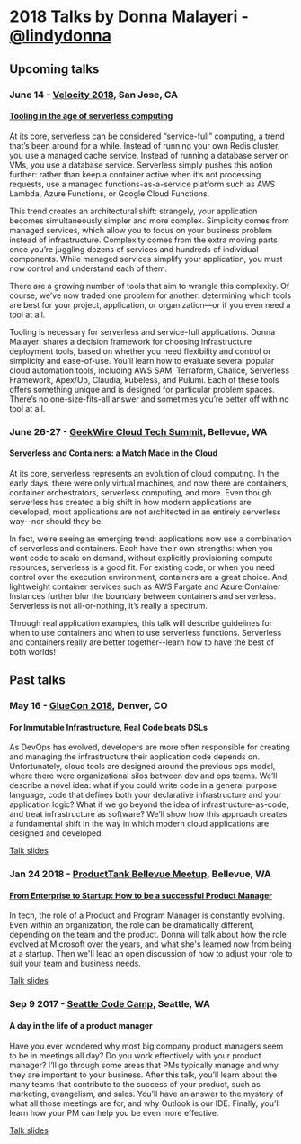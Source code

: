 # 2018 Talks by Donna Malayeri - [@lindydonna](https://twitter.com/lindydonna)

## Upcoming talks

### June 14 - [Velocity 2018](https://conferences.oreilly.com/velocity/vl-ca), San Jose, CA

#### [Tooling in the age of serverless computing](https://conferences.oreilly.com/velocity/vl-ca/public/schedule/detail/67950)

At its core, serverless can be considered “service-full” computing, a trend that’s been around for a while. Instead of running your own Redis cluster, you use a managed cache service. Instead of running a database server on VMs, you use a database service. Serverless simply pushes this notion further: rather than keep a container active when it’s not processing requests, use a managed functions-as-a-service platform such as AWS Lambda, Azure Functions, or Google Cloud Functions.

This trend creates an architectural shift: strangely, your application becomes simultaneously simpler and more complex. Simplicity comes from managed services, which allow you to focus on your business problem instead of infrastructure. Complexity comes from the extra moving parts once you’re juggling dozens of services and hundreds of individual components. While managed services simplify your application, you must now control and understand each of them.

There are a growing number of tools that aim to wrangle this complexity. Of course, we’ve now traded one problem for another: determining which tools are best for your project, application, or organization—or if you even need a tool at all.

Tooling is necessary for serverless and service-full applications. Donna Malayeri shares a decision framework for choosing infrastructure deployment tools, based on whether you need flexibility and control or simplicity and ease-of-use. You’ll learn how to evaluate several popular cloud automation tools, including AWS SAM, Terraform, Chalice, Serverless Framework, Apex/Up, Claudia, kubeless, and Pulumi. Each of these tools offers something unique and is designed for particular problem spaces. There’s no one-size-fits-all answer and sometimes you’re better off with no tool at all.

### June 26-27 - [GeekWire Cloud Tech Summit](https://www.geekwire.com/events/geekwire-cloud-tech-summit-2018/), Bellevue, WA

#### Serverless and Containers: a Match Made in the Cloud

At its core, serverless represents an evolution of cloud computing. In the early days, there were only virtual machines, and now there are containers, container orchestrators, serverless computing, and more. Even though serverless has created a big shift in how modern applications are developed, most applications are not architected in an entirely serverless way--nor should they be.

In fact, we’re seeing an emerging trend: applications now use a combination of serverless and containers. Each have their own strengths: when you want code to scale on demand, without explicitly provisioning compute resources, serverless is a good fit. For existing code, or when you need control over the execution environment, containers are a great choice. And, lightweight container services such as AWS Fargate and Azure Container Instances further blur the boundary between containers and serverless. Serverless is not all-or-nothing, it’s really a spectrum.

Through real application examples, this talk will describe guidelines for when to use containers and when to use serverless functions. Serverless and containers really are better together--learn how to have the best of both worlds!

## Past talks

### May 16 - [GlueCon 2018](http://gluecon.com/#agenda), Denver, CO

#### For Immutable Infrastructure, Real Code beats DSLs 

As DevOps has evolved, developers are more often responsible for creating and managing the infrastructure their application code depends on. Unfortunately, cloud tools are designed around the previous ops model, where there were organizational silos between dev and ops teams. We’ll describe a novel idea: what if you could write code in a general purpose language, code that defines both your declarative infrastructure and your application logic? What if we go beyond the idea of infrastructure-as-code, and treat infrastructure as software? We’ll show how this approach creates a fundamental shift in the way in which modern cloud applications are designed and developed.

[Talk slides](/slides/Malayeri-GlueCon-2018-05-16.pdf)

### Jan 24 2018 - [ProductTank Bellevue Meetup](https://www.meetup.com/ProductTank-Bellevue), Bellevue, WA

#### [From Enterprise to Startup: How to be a successful Product Manager](https://www.meetup.com/ProductTank-Bellevue/events/246823880/)

In tech, the role of a Product and Program Manager is constantly evolving. Even within an organization, the role can be dramatically different, depending on the team and the product. Donna will talk about how the role evolved at Microsoft over the years, and what she's learned now from being at a startup. Then we'll lead an open discussion of how to adjust your role to suit your team and business needs.

[Talk slides](/slides/Malayeri-ProductTankBellevue-2018-01-24.pdf)

### Sep 9 2017 - [Seattle Code Camp](https://seattle.codecamp.us/), Seattle, WA
 
#### A day in the life of a product manager

Have you ever wondered why most big company product managers seem to be in meetings all day? Do you work effectively with your product manager? I’ll go through some areas that PMs typically manage and why they are important to your business. After this talk, you’ll learn about the many teams that contribute to the success of your product, such as marketing, evangelism, and sales. You’ll have an answer to the mystery of what all those meetings are for, and why Outlook is our IDE. Finally, you’ll learn how your PM can help you be even more effective.

[Talk slides](/slides/Malayeri-PM-SeattleCodeCamp-2017-09.pdf)
